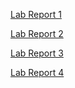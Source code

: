 [Lab Report 1](https://davidmyoungg.github.io/cse15l-lab-reports/lab-report-1-week-2.html)

[Lab Report 2](https://davidmyoungg.github.io/cse15l-lab-reports/lab-report-2-week-4.html)

[Lab Report 3](https://davidmyoungg.github.io/cse15l-lab-reports/lab-report-3-week-6.html)

[Lab Report 4](https://davidmyoungg.github.io/cse15l-lab-reports/lab-report-4-week-8.html)